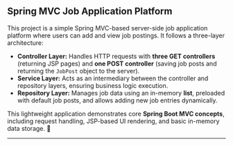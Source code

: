 ## Spring MVC Job Application Platform

This project is a simple Spring MVC-based server-side job application platform where users can add and view job postings. It follows a three-layer architecture: 

- **Controller Layer:** Handles HTTP requests with **three GET controllers** (returning JSP pages) and **one POST controller** (saving job posts and returning the `JobPost` object to the server).  
- **Service Layer:** Acts as an intermediary between the controller and repository layers, ensuring business logic execution.  
- **Repository Layer:** Manages job data using an in-memory **list**, preloaded with default job posts, and allows adding new job entries dynamically.  

This lightweight application demonstrates core **Spring Boot MVC concepts**, including request handling, JSP-based UI rendering, and basic in-memory data storage. 🚀  

---


